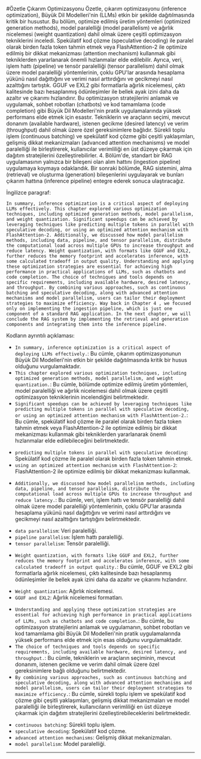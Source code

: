 #Özetle Çıkarım Optimizasyonu
Özetle, çıkarım optimizasyonu (inference optimization), Büyük Dil Modelleri'nin (LLMs) etkin bir şekilde dağıtılmasında kritik bir husustur. Bu bölüm, optimize edilmiş üretim yöntemleri (optimized generation methods), model paralelliği (model parallelism) ve ağırlık nicelemesi (weight quantization) dahil olmak üzere çeşitli optimizasyon tekniklerini inceledi. Spekülatif kod çözme (speculative decoding) ile paralel olarak birden fazla token tahmin etmek veya FlashAttention-2 ile optimize edilmiş bir dikkat mekanizması (attention mechanism) kullanmak gibi tekniklerden yararlanarak önemli hızlanmalar elde edilebilir. Ayrıca, veri, işlem hattı (pipeline) ve tensör paralelliği (tensor parallelism) dahil olmak üzere model paralelliği yöntemlerinin, çoklu GPU'lar arasında hesaplama yükünü nasıl dağıttığını ve verimi nasıl arttırdığını ve gecikmeyi nasıl azalttığını tartıştık. GGUF ve EXL2 gibi formatlarla ağırlık nicelemesi, çıktı kalitesinde bazı hesaplanmış ödünleşimler ile bellek ayak izini daha da azaltır ve çıkarımı hızlandırır. Bu optimizasyon stratejilerini anlamak ve uygulamak, sohbet robotları (chatbots) ve kod tamamlama (code completion) gibi Büyük Dil Modelleri'nin pratik uygulamalarında yüksek performans elde etmek için esastır. Tekniklerin ve araçların seçimi, mevcut donanım (available hardware), istenen gecikme (desired latency) ve verim (throughput) dahil olmak üzere özel gereksinimlere bağlıdır. Sürekli toplu işlem (continuous batching) ve spekülatif kod çözme gibi çeşitli yaklaşımları, gelişmiş dikkat mekanizmaları (advanced attention mechanisms) ve model paralelliği ile birleştirerek, kullanıcılar verimliliği en üst düzeye çıkarmak için dağıtım stratejilerini özelleştirebilirler. 4. Bölüm'de, standart bir RAG uygulamasının yalnızca bir bileşeni olan alım hattını (ingestion pipeline) uygulamaya koymaya odaklandık. Bir sonraki bölümde, RAG sistemini, alma (retrieval) ve oluşturma (generation) bileşenlerini uygulayarak ve bunları çıkarım hattına (inference pipeline) entegre ederek sonuca ulaştıracağız.

İngilizce paragraf:
```
In summary, inference optimization is a critical aspect of deploying LLMs effectively. This chapter explored various optimization techniques, including optimized generation methods, model parallelism, and weight quantization. Significant speedups can be achieved by leveraging techniques like predicting multiple tokens in parallel with speculative decoding, or using an optimized attention mechanism with FlashAttention-2. Additionally, we discussed how model parallelism methods, including data, pipeline, and tensor parallelism, distribute the computational load across multiple GPUs to increase throughput and reduce latency. Weight quantization, with formats like GGUF and EXL2, further reduces the memory footprint and accelerates inference, with some calculated tradeoff in output quality. Understanding and applying these optimization strategies are essential for achieving high performance in practical applications of LLMs, such as chatbots and code completion. The choice of techniques and tools depends on specific requirements, including available hardware, desired latency, and throughput. By combining various approaches, such as continuous batching and speculative decoding, along with advanced attention mechanisms and model parallelism, users can tailor their deployment strategies to maximize efficiency. Way back in Chapter 4 , we focused only on implementing the ingestion pipeline, which is just one component of a standard RAG application. In the next chapter, we will conclude the RAG system by implementing the retrieval and generation components and integrating them into the inference pipeline.
```

Kodların ayrıntılı açıklaması:

* `In summary, inference optimization is a critical aspect of deploying LLMs effectively.`: Bu cümle, çıkarım optimizasyonunun Büyük Dil Modelleri'nin etkin bir şekilde dağıtılmasında kritik bir husus olduğunu vurgulamaktadır.
* `This chapter explored various optimization techniques, including optimized generation methods, model parallelism, and weight quantization.`: Bu cümle, bölümde optimize edilmiş üretim yöntemleri, model paralelliği ve ağırlık nicelemesi dahil olmak üzere çeşitli optimizasyon tekniklerinin incelendiğini belirtmektedir.
* `Significant speedups can be achieved by leveraging techniques like predicting multiple tokens in parallel with speculative decoding, or using an optimized attention mechanism with FlashAttention-2.`: Bu cümle, spekülatif kod çözme ile paralel olarak birden fazla token tahmin etmek veya FlashAttention-2 ile optimize edilmiş bir dikkat mekanizması kullanmak gibi tekniklerden yararlanarak önemli hızlanmalar elde edilebileceğini belirtmektedir.
 + `predicting multiple tokens in parallel with speculative decoding`: Spekülatif kod çözme ile paralel olarak birden fazla token tahmin etmek.
 + `using an optimized attention mechanism with FlashAttention-2`: FlashAttention-2 ile optimize edilmiş bir dikkat mekanizması kullanmak.
* `Additionally, we discussed how model parallelism methods, including data, pipeline, and tensor parallelism, distribute the computational load across multiple GPUs to increase throughput and reduce latency.`: Bu cümle, veri, işlem hattı ve tensör paralelliği dahil olmak üzere model paralelliği yöntemlerinin, çoklu GPU'lar arasında hesaplama yükünü nasıl dağıttığını ve verimi nasıl arttırdığını ve gecikmeyi nasıl azalttığını tartıştığını belirtmektedir.
 + `data parallelism`: Veri paralelliği.
 + `pipeline parallelism`: İşlem hattı paralelliği.
 + `tensor parallelism`: Tensör paralelliği.
* `Weight quantization, with formats like GGUF and EXL2, further reduces the memory footprint and accelerates inference, with some calculated tradeoff in output quality.`: Bu cümle, GGUF ve EXL2 gibi formatlarla ağırlık nicelemesi, çıktı kalitesinde bazı hesaplanmış ödünleşimler ile bellek ayak izini daha da azaltır ve çıkarımı hızlandırır.
 + `Weight quantization`: Ağırlık nicelemesi.
 + `GGUF and EXL2`: Ağırlık nicelemesi formatları.
* `Understanding and applying these optimization strategies are essential for achieving high performance in practical applications of LLMs, such as chatbots and code completion.`: Bu cümle, bu optimizasyon stratejilerini anlamak ve uygulamanın, sohbet robotları ve kod tamamlama gibi Büyük Dil Modelleri'nin pratik uygulamalarında yüksek performans elde etmek için esas olduğunu vurgulamaktadır.
* `The choice of techniques and tools depends on specific requirements, including available hardware, desired latency, and throughput.`: Bu cümle, tekniklerin ve araçların seçiminin, mevcut donanım, istenen gecikme ve verim dahil olmak üzere özel gereksinimlere bağlı olduğunu belirtmektedir.
* `By combining various approaches, such as continuous batching and speculative decoding, along with advanced attention mechanisms and model parallelism, users can tailor their deployment strategies to maximize efficiency.`: Bu cümle, sürekli toplu işlem ve spekülatif kod çözme gibi çeşitli yaklaşımları, gelişmiş dikkat mekanizmaları ve model paralelliği ile birleştirerek, kullanıcıların verimliliği en üst düzeye çıkarmak için dağıtım stratejilerini özelleştirebileceklerini belirtmektedir.
 + `continuous batching`: Sürekli toplu işlem.
 + `speculative decoding`: Spekülatif kod çözme.
 + `advanced attention mechanisms`: Gelişmiş dikkat mekanizmaları.
 + `model parallelism`: Model paralelliği.

---

